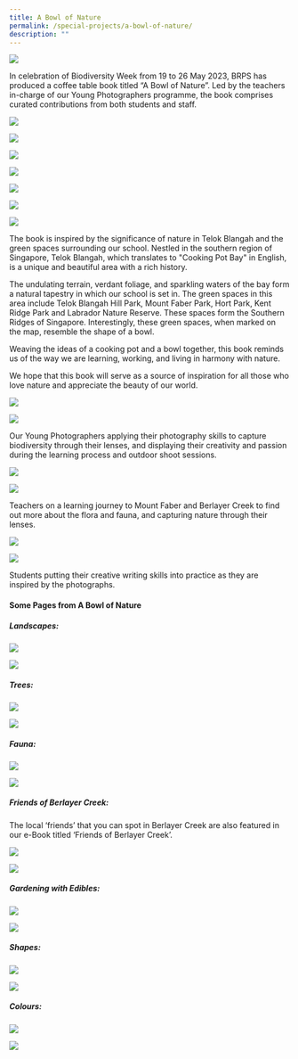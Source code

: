 ```yaml
---
title: A Bowl of Nature
permalink: /special-projects/a-bowl-of-nature/
description: ""
---
```

![](/images/2023%20Photos/A%20Bowl%20of%20Nature/bowl_3.JPG)

In celebration of Biodiversity Week from 19 to 26 May 2023, BRPS has produced a coffee table book titled “A Bowl of Nature”. Led by the teachers in-charge of our Young Photographers programme, the book comprises curated contributions from both students and staff.

![](/images/2023%20Photos/A%20Bowl%20of%20Nature/bowl_10.JPG)

![](/images/2023%20Photos/A%20Bowl%20of%20Nature/bowl_6.JPG)

![](/images/2023%20Photos/A%20Bowl%20of%20Nature/bowl_7.JPG)

![](/images/2023%20Photos/A%20Bowl%20of%20Nature/bowl_11.JPG)

![](/images/2023%20Photos/A%20Bowl%20of%20Nature/bowl_8.JPG)

![](/images/2023%20Photos/A%20Bowl%20of%20Nature/bowl_12.JPG)

![](/images/2023%20Photos/A%20Bowl%20of%20Nature/bowl_9.JPG)

The book is inspired by the significance of nature in Telok Blangah and the green spaces surrounding our school. Nestled in the southern region of Singapore, Telok Blangah, which translates to "Cooking Pot Bay" in English, is a unique and beautiful area with a rich history.

The undulating terrain, verdant foliage, and sparkling waters of the bay form a natural tapestry in which our school is set in. The green spaces in this area include Telok Blangah Hill Park, Mount Faber Park, Hort Park, Kent Ridge Park and Labrador Nature Reserve. These spaces form the Southern Ridges of Singapore. Interestingly, these green spaces, when marked on the map, resemble the shape of a bowl.

Weaving the ideas of a cooking pot and a bowl together, this book reminds us of the way we are learning, working, and living in harmony with nature.

We hope that this book will serve as a source of inspiration for all those who love nature and appreciate the beauty of our world.

![](/images/2023%20Photos/A%20Bowl%20of%20Nature/bowl_5.jpg)

![](/images/2023%20Photos/A%20Bowl%20of%20Nature/bowl_4.jpg)

Our Young Photographers applying their photography skills to capture biodiversity through their lenses, and displaying their creativity and passion during the learning process and outdoor shoot sessions.

![](/images/2023%20Photos/A%20Bowl%20of%20Nature/lvfe2404.JPG)

![](/images/2023%20Photos/A%20Bowl%20of%20Nature/bowl_13.JPG)

Teachers on a learning journey to Mount Faber and Berlayer Creek to find out more about the flora and fauna, and capturing nature through their lenses.

![](/images/2023%20Photos/A%20Bowl%20of%20Nature/bowl_2.JPG)

![](/images/2023%20Photos/A%20Bowl%20of%20Nature/bowl_1.JPG)

Students putting their creative writing skills into practice as they are inspired by the photographs.

#### Some Pages from A Bowl of Nature
##### Landscapes:
![](/images/2023%20Photos/A%20Bowl%20of%20Nature/landscape%202.JPG)

![](/images/2023%20Photos/A%20Bowl%20of%20Nature/landscape%201.JPG)

##### Trees:
![](/images/2023%20Photos/A%20Bowl%20of%20Nature/trees%201.JPG)

![](/images/2023%20Photos/A%20Bowl%20of%20Nature/trees%202.JPG)

##### Fauna:
![](/images/2023%20Photos/A%20Bowl%20of%20Nature/fauna%201.JPG)

![](/images/2023%20Photos/A%20Bowl%20of%20Nature/fauna%202.JPG)

##### Friends of Berlayer Creek: 
The local ‘friends’ that you can spot in Berlayer Creek are also featured in our e-Book titled ‘Friends of Berlayer Creek’.

![](/images/2023%20Photos/A%20Bowl%20of%20Nature/berlayer%201.JPG)

![](/images/2023%20Photos/A%20Bowl%20of%20Nature/berlayer%202.JPG)

##### Gardening with Edibles: 
![](/images/2023%20Photos/A%20Bowl%20of%20Nature/edibles%201.JPG)

![](/images/2023%20Photos/A%20Bowl%20of%20Nature/edibles%202.JPG)

##### Shapes: 
![](/images/2023%20Photos/A%20Bowl%20of%20Nature/shapes%202.JPG)

![](/images/2023%20Photos/A%20Bowl%20of%20Nature/shapes%201.JPG)

##### Colours: 
![](/images/2023%20Photos/A%20Bowl%20of%20Nature/colours%201.JPG)

![](/images/2023%20Photos/A%20Bowl%20of%20Nature/colours%202.JPG)